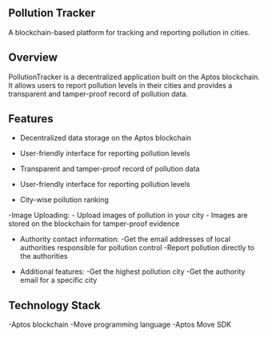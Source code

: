 
## Pollution Tracker
A blockchain-based platform for tracking and reporting pollution in cities.

## Overview
PollutionTracker is a decentralized application built on the Aptos blockchain. It allows users to report pollution levels in their cities and provides a transparent and tamper-proof record of pollution data.



## Features

- Decentralized data storage on the Aptos blockchain

- User-friendly interface for reporting pollution levels

- Transparent and tamper-proof record of pollution data

- User-friendly interface for reporting pollution levels

- City-wise pollution ranking

-Image Uploading:
    - Upload images of pollution in your city
    - Images are stored on the blockchain for tamper-proof evidence

- Authority contact information:
    -Get the email addresses of local authorities responsible for pollution control
    -Report pollution directly to the authorities

- Additional features:
    -Get the highest pollution city
    -Get the authority email for a specific city


## Technology Stack
-Aptos blockchain
-Move programming language
-Aptos Move SDK
